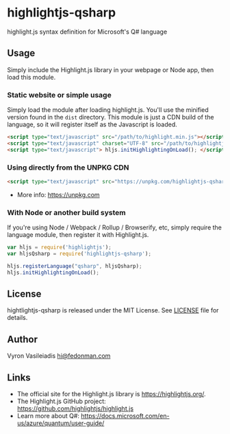 # highlightjs-qsharp

highlight.js syntax definition for Microsoft's Q# language

## Usage

Simply include the Highlight.js library in your webpage or Node app, then load this module.

### Static website or simple usage

Simply load the module after loading highlight.js. You'll use the minified version found in the `dist` directory. This module is just a CDN build of the language, so it will register itself as the Javascript is loaded.

```html
<script type="text/javascript" src="/path/to/highlight.min.js"></script>
<script type="text/javascript" charset="UTF-8" src="/path/to/highlightjs-qsharp/dist/qsharp.min.js"></script>
<script type="text/javascript"> hljs.initHighlightingOnLoad(); </script>
```

### Using directly from the UNPKG CDN

```html
<script type="text/javascript" src="https://unpkg.com/highlightjs-qsharp/dist/qsharp.min.js"></script>
```

- More info: <https://unpkg.com>

### With Node or another build system

If you're using Node / Webpack / Rollup / Browserify, etc, simply require the language module, then register it with Highlight.js.

```javascript
var hljs = require('highlightjs');
var hljsQsharp = require('highlightjs-qsharp');

hljs.registerLanguage("qsharp", hljsQsharp);
hljs.initHighlightingOnLoad();
```

## License

hightlightjs-qsharp is released under the MIT License. See [LICENSE][1] file for details.

## Author

Vyron Vasileiadis <hi@fedonman.com>

## Links

- The official site for the Highlight.js library is <https://highlightjs.org/>.
- The Highlight.js GitHub project: <https://github.com/highlightjs/highlight.js>
- Learn more about Q#: <https://docs.microsoft.com/en-us/azure/quantum/user-guide/>

[1]: https://github.com/fedonman/highlightjs-qsharp/blob/master/LICENSE